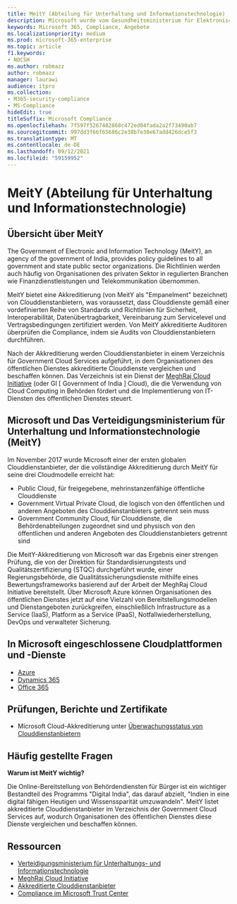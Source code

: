 ```yaml
---
title: MeitY (Abteilung für Unterhaltung und Informationstechnologie)
description: Microsoft wurde vom Gesundheitsministerium für Elektronische Und Informationstechnologie in Indien vollständig akkreditiert.
keywords: Microsoft 365, Compliance, Angebote
ms.localizationpriority: medium
ms.prod: microsoft-365-enterprise
ms.topic: article
f1.keywords:
- NOCSH
ms.author: robmazz
author: robmazz
manager: laurawi
audience: itpro
ms.collection:
- M365-security-compliance
- MS-Compliance
hideEdit: true
titleSuffix: Microsoft Compliance
ms.openlocfilehash: 7f597f5267482868c472ed04fada2a2f73490ab7
ms.sourcegitcommit: 997dd3f66f65686c2e38b7e30e67add426dce5f3
ms.translationtype: MT
ms.contentlocale: de-DE
ms.lasthandoff: 09/12/2021
ms.locfileid: "59159952"
---
```

# <a name="ministry-of-electronics-and-information-technology-meity"></a>MeitY (Abteilung für Unterhaltung und Informationstechnologie)

## <a name="meity-overview"></a>Übersicht über MeitY

The Government of Electronic and Information Technology (MeitY), an agency of the government of India, provides policy guidelines to all government and state public sector organizations. Die Richtlinien werden auch häufig von Organisationen des privaten Sektor in regulierten Branchen wie Finanzdienstleistungen und Telekommunikation übernommen.

MeitY bietet eine Akkreditierung (von MeitY als "Empanelment" bezeichnet) von Clouddienstanbietern, was voraussetzt, dass Clouddienste gemäß einer vordefinierten Reihe von Standards und Richtlinien für Sicherheit, Interoperabilität, Datenübertragbarkeit, Vereinbarung zum Servicelevel und Vertragsbedingungen zertifiziert werden. Von MeitY akkreditierte Auditoren überprüfen die Compliance, indem sie Audits von Clouddienstanbietern durchführen.

Nach der Akkreditierung werden Clouddienstanbieter in einem Verzeichnis für Government Cloud Services aufgeführt, in dem Organisationen des öffentlichen Dienstes akkreditierte Clouddienste vergleichen und beschaffen können. Das Verzeichnis ist ein Dienst der [MeghRaj Cloud Initiative](https://meity.gov.in/content/gi-cloud-meghraj) (oder GI \[ Government of India \] Cloud), die die Verwendung von Cloud Computing in Behörden fördert und die Implementierung von IT-Diensten des öffentlichen Dienstes steuert.

## <a name="microsoft-and-ministry-of-electronics-and-information-technology-meity"></a>Microsoft und Das Verteidigungsministerium für Unterhaltung und Informationstechnologie (MeitY)

Im November 2017 wurde Microsoft einer der ersten globalen Clouddienstanbieter, der die vollständige Akkreditierung durch MeitY für seine drei Cloudmodelle erreicht hat:

- Public Cloud, für freigegebene, mehrinstanzenfähige öffentliche Clouddienste
- Government Virtual Private Cloud, die logisch von den öffentlichen und anderen Angeboten des Clouddienstanbieters getrennt sein muss
- Government Community Cloud, für Clouddienste, die Behördenabteilungen zugeordnet sind und physisch von den öffentlichen und anderen Angeboten des Clouddienstanbieters getrennt sind

Die MeitY-Akkreditierung von Microsoft war das Ergebnis einer strengen Prüfung, die von der Direktion für Standardisierungstests und Qualitätszertifizierung (STQC) durchgeführt wurde, einer Regierungsbehörde, die Qualitätssicherungsdienste mithilfe eines Bewertungsframeworks basierend auf der Arbeit der MeghRaj Cloud Initiative bereitstellt. Über Microsoft Azure können Organisationen des öffentlichen Dienstes jetzt auf eine Vielzahl von Bereitstellungsmodellen und Dienstangeboten zurückgreifen, einschließlich Infrastructure as a Service (IaaS), Platform as a Service (PaaS), Notfallwiederherstellung, DevOps und verwalteter Sicherung.

## <a name="microsoft-in-scope-cloud-platforms--services"></a>In Microsoft eingeschlossene Cloudplattformen und -Dienste

- [Azure](https://aka.ms/AzureCompliance)
- [Dynamics 365](https://aka.ms/d365-compliance-list)
- [Office 365](https://aka.ms/Office365ComplianceOfferings)

## <a name="audits-reports-and-certificates"></a>Prüfungen, Berichte und Zertifikate

- Microsoft Cloud-Akkreditierung unter [Überwachungsstatus von Clouddienstanbietern](https://meity.gov.in/content/gi-cloud-meghraj)

## <a name="frequently-asked-questions"></a>Häufig gestellte Fragen

**Warum ist MeitY wichtig?**

Die Online-Bereitstellung von Behördendiensten für Bürger ist ein wichtiger Bestandteil des Programms "Digital India", das darauf abzielt, "Indien in eine digital fähigen Heutigen und Wissenssparität umzuwandeln". MeitY listet akkreditierte Clouddienstanbieter im Verzeichnis der Government Cloud Services auf, wodurch Organisationen des öffentlichen Dienstes diese Dienste vergleichen und beschaffen können.

## <a name="resources"></a>Ressourcen

- [Verteidigungsministerium für Unterhaltungs- und Informationstechnologie](https://meity.gov.in/)
- [MeghRaj Cloud Initiative](https://meity.gov.in/content/gi-cloud-meghraj)
- [Akkreditierte Clouddienstanbieter](https://meity.gov.in/content/gi-cloud-meghraj)
- [Compliance im Microsoft Trust Center](https://www.microsoft.com/trust-center/compliance/compliance-overview)
